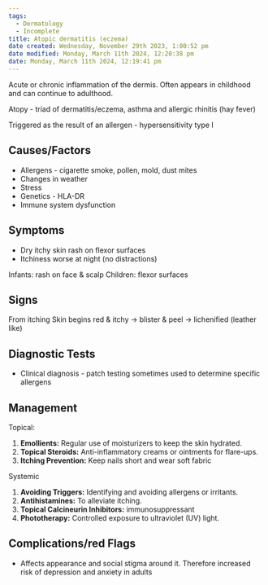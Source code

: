 ```yaml
---
tags:
  - Dermatology
  - Incomplete
title: Atopic dermatitis (eczema)
date created: Wednesday, November 29th 2023, 1:00:52 pm
date modified: Monday, March 11th 2024, 12:20:38 pm
date: Monday, March 11th 2024, 12:19:41 pm
---
```

Acute or chronic inflammation of the dermis. Often appears in childhood and can continue to adulthood. 

Atopy - triad of dermatitis/eczema, asthma and allergic rhinitis (hay fever)

Triggered as the result of an allergen - hypersensitivity type I 
## Causes/Factors

- Allergens - cigarette smoke, pollen, mold, dust mites
- Changes in weather
- Stress
- Genetics - HLA-DR
- Immune system dysfunction 

## Symptoms

- Dry itchy skin rash on flexor surfaces 
- Itchiness worse at night (no distractions)

Infants: rash on face & scalp 
Children: flexor surfaces


## Signs

From itching
Skin begins red & itchy $\rightarrow$ blister & peel $\rightarrow$ lichenified (leather like)
## Diagnostic Tests

- Clinical diagnosis - patch testing sometimes used to determine specific allergens

## Management

Topical:
1. **Emollients:** Regular use of moisturizers to keep the skin hydrated.
2. **Topical Steroids:** Anti-inflammatory creams or ointments for flare-ups.
3. **Itching Prevention:** Keep nails short and wear soft fabric 

Systemic 
1. **Avoiding Triggers:** Identifying and avoiding allergens or irritants.
2. **Antihistamines:** To alleviate itching.
3. **Topical Calcineurin Inhibitors:** immunosuppressant
4. **Phototherapy:** Controlled exposure to ultraviolet (UV) light.

## Complications/red Flags
- Affects appearance and social stigma around it. Therefore increased risk of depression and anxiety in adults